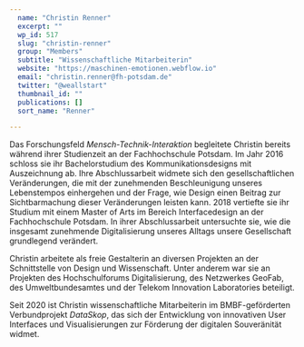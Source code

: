 ```yaml
---
  name: "Christin Renner"
  excerpt: ""
  wp_id: 517
  slug: "christin-renner"
  group: "Members"
  subtitle: "Wissenschaftliche Mitarbeiterin"
  website: "https://maschinen-emotionen.webflow.io"
  email: "christin.renner@fh-potsdam.de"
  twitter: "@weallstart"
  thumbnail_id: ""
  publications: []
  sort_name: "Renner"

---
```

Das Forschungsfeld <i>Mensch-Technik-Interaktion </i>begleitete Christin bereits während ihrer Studienzeit an der Fachhochschule Potsdam. Im Jahr 2016 schloss sie ihr Bachelorstudium des Kommunikationsdesigns mit Auszeichnung ab. Ihre Abschlussarbeit widmete sich den gesellschaftlichen Veränderungen, die mit der zunehmenden Beschleunigung unseres Lebenstempos einhergehen und der Frage, wie Design einen Beitrag zur Sichtbarmachung dieser Veränderungen leisten kann. 2018 vertiefte sie ihr Studium mit einem Master of Arts im Bereich Interfacedesign an der Fachhochschule Potsdam. In ihrer Abschlussarbeit untersuchte sie, wie die insgesamt zunehmende Digitalisierung unseres Alltags unsere Gesellschaft grundlegend verändert.

Christin arbeitete als freie Gestalterin an diversen Projekten an der Schnittstelle von Design und Wissenschaft. Unter anderem war sie an Projekten des Hochschulforums Digitalisierung, des Netzwerkes GeoFab, des Umweltbundesamtes und der Telekom Innovation Laboratories beteiligt.

Seit 2020 ist Christin wissenschaftliche Mitarbeiterin im BMBF-geförderten Verbundprojekt <i>DataSkop</i>, das sich der Entwicklung von innovativen User Interfaces und Visualisierungen zur Förderung der digitalen Souveränität widmet.